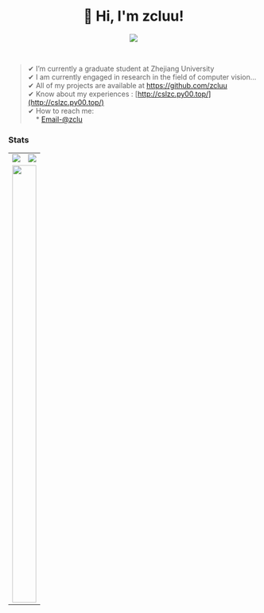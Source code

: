 <h1 align="center">
 👋 Hi, I'm zcluu!
</h1>
 
<p align="center">
<img src="https://readme-typing-svg.herokuapp.com?size=26&duration=2500&lines=Software+Engineer;Computer+Vision+Developer;Fullstack+Developer" > 
</p>
</br>

>✔  I’m currently a graduate student at Zhejiang University  <br>
✔  I am currently engaged in research in the field of computer vision... <br>
✔  All of my projects are available at https://github.com/zcluu <br>
✔  Know about my experiences : [http://cslzc.py00.top/](http://cslzc.py00.top/) <br>
✔  How to reach me: <br> &nbsp; &nbsp; * [Email-@zclu](zclu@zju.edu.cn) <br>


### Stats

<table>
  <tr>
    <td>
      <img src="https://github-readme-stats-git-masterrstaa-rickstaa.vercel.app/api?username=zcluu&count_private=true&show_icons=true&include_orgs=true&theme=transparent" />
    </td>
    <td>
      <img src="https://api.githubtrends.io/user/svg/zcluu/repos?time_range=one_year&group=other&theme=classic"/>
    </td>
  </tr>
  <tr>
  <td colspan="2">
      <img style="width: 100%; height: 22vh" src="https://readme.app.surmon.me/api/render?template_id=github-top-languages&props.username=zcluu" />
    </td>
  </tr>
</table>
